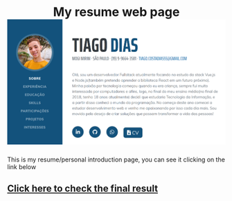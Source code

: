 <h1 align="center">
  My resume web page<br>
  <img src="assets/img/preview.png"/>
</h1>
This is my resume/personal introduction page, you can see it clicking on the link below

## [Click here to check the final result](https://tiagodiass.github.io)
